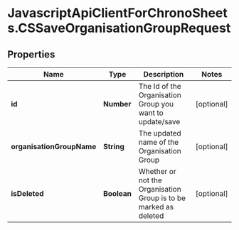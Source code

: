 # JavascriptApiClientForChronoSheets.CSSaveOrganisationGroupRequest

## Properties
Name | Type | Description | Notes
------------ | ------------- | ------------- | -------------
**id** | **Number** | The Id of the Organisation Group you want to update/save | [optional] 
**organisationGroupName** | **String** | The updated name of the Organisation Group | [optional] 
**isDeleted** | **Boolean** | Whether or not the Organisation Group is to be marked as deleted | [optional] 


